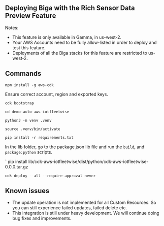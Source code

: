 ## Deploying Biga with the Rich Sensor Data Preview Feature

Notes: 
- This feature is only available in Gamma, in us-west-2. 
- Your AWS Accounts need to be fully allow-listed in order to deploy and test this feature.
- Deployments of all the Biga stacks for this feature are restricted to us-west-2.

## Commands

`npm install -g aws-cdk`

Ensure correct account, region and exported keys.

`cdk bootstrap`

`cd demo-auto-aws-iotfleetwise`

`python3 -m venv .venv`

`source .venv/bin/activate`

`pip install -r requirements.txt`

In the lib folder, go to the package.json lib file and run the `build`, and `package:python` scripts. 

`
pip install lib/cdk-aws-iotfleetwise/dist/python/cdk-aws-iotfleetwise-0.0.0.tar.gz

`cdk deploy --all --require-approval never`

## Known issues
- The update operation is not implemented for all Custom Resources. So you can still experience failed updates, failed delete etc. 
- This integration is still under heavy development. We will continue doing bug fixes and improvements. 